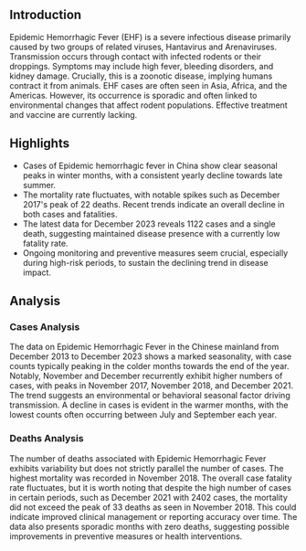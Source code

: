 ## Introduction

Epidemic Hemorrhagic Fever (EHF) is a severe infectious disease primarily caused by two groups of related viruses, Hantavirus and Arenaviruses. Transmission occurs through contact with infected rodents or their droppings. Symptoms may include high fever, bleeding disorders, and kidney damage. Crucially, this is a zoonotic disease, implying humans contract it from animals. EHF cases are often seen in Asia, Africa, and the Americas. However, its occurrence is sporadic and often linked to environmental changes that affect rodent populations. Effective treatment and vaccine are currently lacking.

## Highlights

- Cases of Epidemic hemorrhagic fever in China show clear seasonal peaks in winter months, with a consistent yearly decline towards late summer. <br/>
- The mortality rate fluctuates, with notable spikes such as December 2017's peak of 22 deaths. Recent trends indicate an overall decline in both cases and fatalities. <br/>
- The latest data for December 2023 reveals 1122 cases and a single death, suggesting maintained disease presence with a currently low fatality rate. <br/>
- Ongoing monitoring and preventive measures seem crucial, especially during high-risk periods, to sustain the declining trend in disease impact.

## Analysis

### Cases Analysis
The data on Epidemic Hemorrhagic Fever in the Chinese mainland from December 2013 to December 2023 shows a marked seasonality, with case counts typically peaking in the colder months towards the end of the year. Notably, November and December recurrently exhibit higher numbers of cases, with peaks in November 2017, November 2018, and December 2021. The trend suggests an environmental or behavioral seasonal factor driving transmission. A decline in cases is evident in the warmer months, with the lowest counts often occurring between July and September each year.

### Deaths Analysis
The number of deaths associated with Epidemic Hemorrhagic Fever exhibits variability but does not strictly parallel the number of cases. The highest mortality was recorded in November 2018. The overall case fatality rate fluctuates, but it is worth noting that despite the high number of cases in certain periods, such as December 2021 with 2402 cases, the mortality did not exceed the peak of 33 deaths as seen in November 2018. This could indicate improved clinical management or reporting accuracy over time. The data also presents sporadic months with zero deaths, suggesting possible improvements in preventive measures or health interventions.
